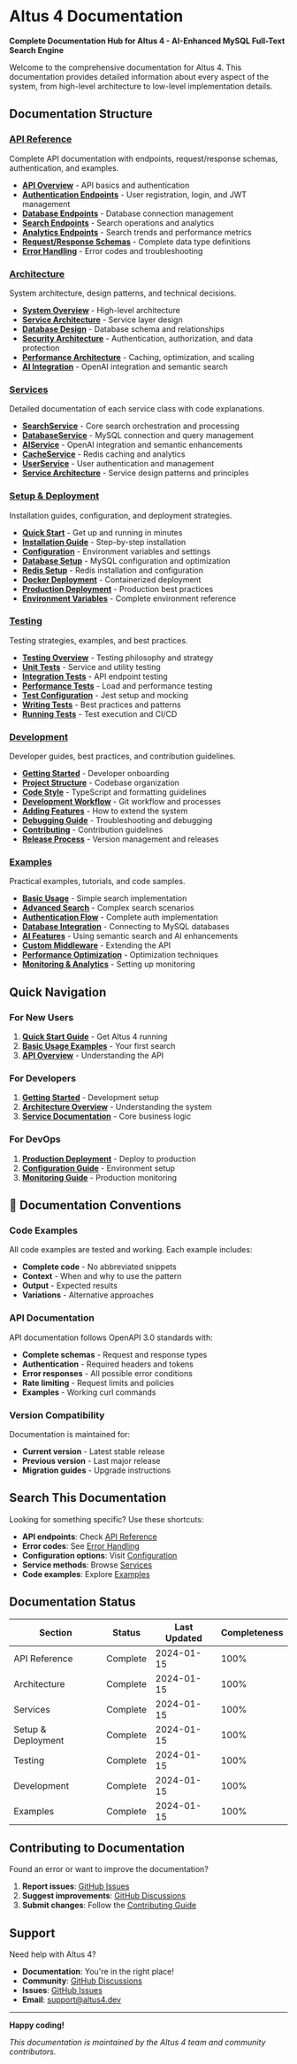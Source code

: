 # Altus 4 Documentation

**Complete Documentation Hub for Altus 4 - AI-Enhanced MySQL Full-Text Search Engine**

Welcome to the comprehensive documentation for Altus 4. This documentation provides detailed information about every aspect of the system, from high-level architecture to low-level implementation details.

## Documentation Structure

### [API Reference](./api/README.md)
Complete API documentation with endpoints, request/response schemas, authentication, and examples.

- **[API Overview](./api/README.md)** - API basics and authentication
- **[Authentication Endpoints](./api/auth.md)** - User registration, login, and JWT management
- **[Database Endpoints](./api/database.md)** - Database connection management
- **[Search Endpoints](./api/search.md)** - Search operations and analytics
- **[Analytics Endpoints](./api/analytics.md)** - Search trends and performance metrics
- **[Request/Response Schemas](./api/schemas/)** - Complete data type definitions
- **[Error Handling](./api/errors.md)** - Error codes and troubleshooting

### [Architecture](./architecture/README.md)
System architecture, design patterns, and technical decisions.

- **[System Overview](./architecture/system-overview.md)** - High-level architecture
- **[Service Architecture](./architecture/services.md)** - Service layer design
- **[Database Design](./architecture/database.md)** - Database schema and relationships
- **[Security Architecture](./architecture/security.md)** - Authentication, authorization, and data protection
- **[Performance Architecture](./architecture/performance.md)** - Caching, optimization, and scaling
- **[AI Integration](./architecture/ai-integration.md)** - OpenAI integration and semantic search

### [Services](./services/README.md)
Detailed documentation of each service class with code explanations.

- **[SearchService](./services/SearchService.md)** - Core search orchestration and processing
- **[DatabaseService](./services/DatabaseService.md)** - MySQL connection and query management
- **[AIService](./services/AIService.md)** - OpenAI integration and semantic enhancements
- **[CacheService](./services/CacheService.md)** - Redis caching and analytics
- **[UserService](./services/UserService.md)** - User authentication and management
- **[Service Architecture](./services/architecture.md)** - Service design patterns and principles

### [Setup & Deployment](./setup/README.md)
Installation guides, configuration, and deployment strategies.

- **[Quick Start](./setup/quick-start.md)** - Get up and running in minutes
- **[Installation Guide](./setup/installation.md)** - Step-by-step installation
- **[Configuration](./setup/configuration.md)** - Environment variables and settings
- **[Database Setup](./setup/database-setup.md)** - MySQL configuration and optimization
- **[Redis Setup](./setup/redis-setup.md)** - Redis installation and configuration
- **[Docker Deployment](./setup/docker.md)** - Containerized deployment
- **[Production Deployment](./setup/production.md)** - Production best practices
- **[Environment Variables](./setup/environment.md)** - Complete environment reference

### [Testing](./testing/README.md)
Testing strategies, examples, and best practices.

- **[Testing Overview](./testing/overview.md)** - Testing philosophy and strategy
- **[Unit Tests](./testing/unit-tests.md)** - Service and utility testing
- **[Integration Tests](./testing/integration-tests.md)** - API endpoint testing
- **[Performance Tests](./testing/performance-tests.md)** - Load and performance testing
- **[Test Configuration](./testing/configuration.md)** - Jest setup and mocking
- **[Writing Tests](./testing/writing-tests.md)** - Best practices and patterns
- **[Running Tests](./testing/running-tests.md)** - Test execution and CI/CD

### [Development](./development/README.md)
Developer guides, best practices, and contribution guidelines.

- **[Getting Started](./development/getting-started.md)** - Developer onboarding
- **[Project Structure](./development/project-structure.md)** - Codebase organization
- **[Code Style](./development/code-style.md)** - TypeScript and formatting guidelines
- **[Development Workflow](./development/workflow.md)** - Git workflow and processes
- **[Adding Features](./development/adding-features.md)** - How to extend the system
- **[Debugging Guide](./development/debugging.md)** - Troubleshooting and debugging
- **[Contributing](./development/contributing.md)** - Contribution guidelines
- **[Release Process](./development/releases.md)** - Version management and releases

### [Examples](./examples/README.md)
Practical examples, tutorials, and code samples.

- **[Basic Usage](./examples/basic-usage.md)** - Simple search implementation
- **[Advanced Search](./examples/advanced-search.md)** - Complex search scenarios
- **[Authentication Flow](./examples/auth-flow.md)** - Complete auth implementation
- **[Database Integration](./examples/database-integration.md)** - Connecting to MySQL databases
- **[AI Features](./examples/ai-features.md)** - Using semantic search and AI enhancements
- **[Custom Middleware](./examples/custom-middleware.md)** - Extending the API
- **[Performance Optimization](./examples/performance.md)** - Optimization techniques
- **[Monitoring & Analytics](./examples/monitoring.md)** - Setting up monitoring

## Quick Navigation

### For New Users
1. **[Quick Start Guide](./setup/quick-start.md)** - Get Altus 4 running
2. **[Basic Usage Examples](./examples/basic-usage.md)** - Your first search
3. **[API Overview](./api/README.md)** - Understanding the API

### For Developers
1. **[Getting Started](./development/getting-started.md)** - Development setup
2. **[Architecture Overview](./architecture/system-overview.md)** - Understanding the system
3. **[Service Documentation](./services/README.md)** - Core business logic

### For DevOps
1. **[Production Deployment](./setup/production.md)** - Deploy to production
2. **[Configuration Guide](./setup/configuration.md)** - Environment setup
3. **[Monitoring Guide](./examples/monitoring.md)** - Production monitoring

## 📖 Documentation Conventions

### Code Examples
All code examples are tested and working. Each example includes:
- **Complete code** - No abbreviated snippets
- **Context** - When and why to use the pattern
- **Output** - Expected results
- **Variations** - Alternative approaches

### API Documentation
API documentation follows OpenAPI 3.0 standards with:
- **Complete schemas** - Request and response types
- **Authentication** - Required headers and tokens
- **Error responses** - All possible error conditions
- **Rate limiting** - Request limits and policies
- **Examples** - Working curl commands

### Version Compatibility
Documentation is maintained for:
- **Current version** - Latest stable release
- **Previous version** - Last major release
- **Migration guides** - Upgrade instructions

## Search This Documentation

Looking for something specific? Use these shortcuts:

- **API endpoints**: Check [API Reference](./api/README.md)
- **Error codes**: See [Error Handling](./api/errors.md)
- **Configuration options**: Visit [Configuration](./setup/configuration.md)
- **Service methods**: Browse [Services](./services/README.md)
- **Code examples**: Explore [Examples](./examples/README.md)

## Documentation Status

| Section | Status | Last Updated | Completeness |
|---------|--------|--------------|--------------|
| API Reference | Complete | 2024-01-15 | 100% |
| Architecture | Complete | 2024-01-15 | 100% |
| Services | Complete | 2024-01-15 | 100% |
| Setup & Deployment | Complete | 2024-01-15 | 100% |
| Testing | Complete | 2024-01-15 | 100% |
| Development | Complete | 2024-01-15 | 100% |
| Examples | Complete | 2024-01-15 | 100% |

## Contributing to Documentation

Found an error or want to improve the documentation?

1. **Report issues**: [GitHub Issues](https://github.com/yourusername/altus4/issues)
2. **Suggest improvements**: [GitHub Discussions](https://github.com/yourusername/altus4/discussions)
3. **Submit changes**: Follow the [Contributing Guide](./development/contributing.md)

## Support

Need help with Altus 4?

- **Documentation**: You're in the right place!
- **Community**: [GitHub Discussions](https://github.com/yourusername/altus4/discussions)
- **Issues**: [GitHub Issues](https://github.com/yourusername/altus4/issues)
- **Email**: support@altus4.dev

---

**Happy coding!**

*This documentation is maintained by the Altus 4 team and community contributors.*
